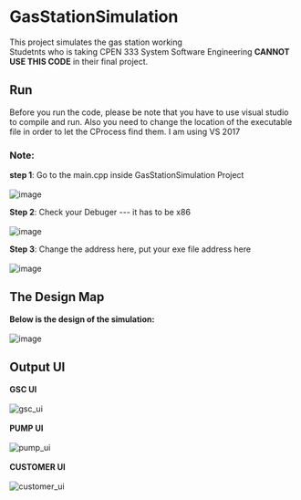 # GasStationSimulation
This project simulates the gas station working<br />
Studetnts who is taking CPEN 333 System Software Engineering **CANNOT USE THIS CODE** in their final project.


## Run
Before you run the code, please be note that you have to use visual studio to compile and run.
Also you need to change the location of the executable file in order to let the CProcess find them.
I am using VS 2017

### Note:
**step 1**: Go to the main.cpp inside GasStationSimulation Project <br /><br />
![image](https://user-images.githubusercontent.com/26049843/48237212-7ef06880-e37a-11e8-963b-e4a7ef75f5ac.png)

**Step 2**: Check your Debuger --- it has to be x86 <br /><br />
![image](https://user-images.githubusercontent.com/26049843/48237231-90d20b80-e37a-11e8-970a-a2b461737f0d.png)

**Step 3**: Change the address here, put your exe file address here <br /><br />
![image](https://user-images.githubusercontent.com/26049843/48237264-aba48000-e37a-11e8-9a55-b6522545260a.png)


## The Design Map
**Below is the design of the simulation:**  <br /><br />
![image](https://user-images.githubusercontent.com/26049843/48237518-ce836400-e37b-11e8-867d-75bbdc482784.png)

## Output UI
**GSC UI** <br /><br />
![gsc_ui](https://user-images.githubusercontent.com/26049843/48237584-1dc99480-e37c-11e8-98c6-ab6bee030242.png)<br /><br />
**PUMP UI** <br /><br />
![pump_ui](https://user-images.githubusercontent.com/26049843/48237585-202bee80-e37c-11e8-83fa-064a53ecaac2.png)<br /><br />
**CUSTOMER UI** <br /><br />
![customer_ui](https://user-images.githubusercontent.com/26049843/48237580-1acea400-e37c-11e8-816c-25544f791078.png)<br /><br />

